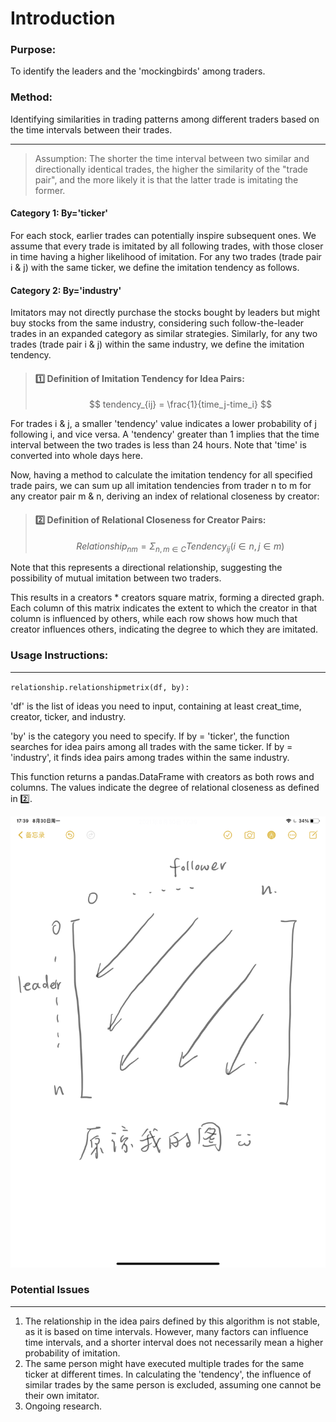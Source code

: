 # Introduction

### Purpose: 
To identify the leaders and the 'mockingbirds' among traders.

### Method: 
Identifying similarities in trading patterns among different traders based on the time intervals between their trades.

---

> Assumption: 
The shorter the time interval between two similar and directionally identical trades, the higher the similarity of the "trade pair", and the more likely it is that the latter trade is imitating the former.

#### Category 1: By='ticker'
For each stock, earlier trades can potentially inspire subsequent ones. We assume that every trade is imitated by all following trades, with those closer in time having a higher likelihood of imitation. For any two trades (trade pair i & j) with the same ticker, we define the imitation tendency as follows.

#### Category 2: By='industry'
Imitators may not directly purchase the stocks bought by leaders but might buy stocks from the same industry, considering such follow-the-leader trades in an expanded category as similar strategies. Similarly, for any two trades (trade pair i & j) within the same industry, we define the imitation tendency.

> #### 1️⃣ Definition of Imitation Tendency for Idea Pairs:
>
> $$
> tendency_{ij} = \frac{1}{time_j-time_i}
> $$
>

For trades i & j, a smaller 'tendency' value indicates a lower probability of j following i, and vice versa. A 'tendency' greater than 1 implies that the time interval between the two trades is less than 24 hours. Note that 'time' is converted into whole days here.

Now, having a method to calculate the imitation tendency for all specified trade pairs, we can sum up all imitation tendencies from trader n to m for any creator pair m & n, deriving an index of relational closeness by creator:

> #### 2️⃣ Definition of Relational Closeness for Creator Pairs:
>
> $$
> Relationship_{nm} = \Sigma_{n,m\in C}Tendency_{ij}(i\in n,j \in m)
> $$
>

Note that this represents a directional relationship, suggesting the possibility of mutual imitation between two traders.

This results in a creators * creators square matrix, forming a directed graph. Each column of this matrix indicates the extent to which the creator in that column is influenced by others, while each row shows how much that creator influences others, indicating the degree to which they are imitated.

### Usage Instructions:

---

`relationship.relationshipmetrix(df, by):`

'df' is the list of ideas you need to input, containing at least creat_time, creator, ticker, and industry.

'by' is the category you need to specify. If by = 'ticker', the function searches for idea pairs among all trades with the same ticker. If by = 'industry', it finds idea pairs among trades within the same industry.

This function returns a pandas.DataFrame with creators as both rows and columns. The values indicate the degree of relational closeness as defined in 2️⃣.

![Meaning of the matrix](MeaningOfthematrix.jpeg)

### Potential Issues

---

1. The relationship in the idea pairs defined by this algorithm is not stable, as it is based on time intervals. However, many factors can influence time intervals, and a shorter interval does not necessarily mean a higher probability of imitation.
2. The same person might have executed multiple trades for the same ticker at different times. In calculating the 'tendency', the influence of similar trades by the same person is excluded, assuming one cannot be their own imitator.
3. Ongoing research.

